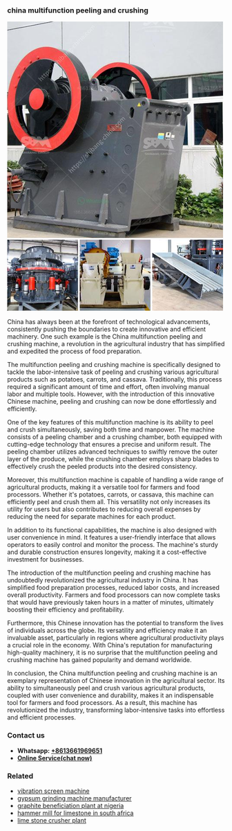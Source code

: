 <h3>china multifunction peeling and crushing</h3><img src='1706755541.jpg' alt=''><p>China has always been at the forefront of technological advancements, consistently pushing the boundaries to create innovative and efficient machinery. One such example is the China multifunction peeling and crushing machine, a revolution in the agricultural industry that has simplified and expedited the process of food preparation.</p><p>The multifunction peeling and crushing machine is specifically designed to tackle the labor-intensive task of peeling and crushing various agricultural products such as potatoes, carrots, and cassava. Traditionally, this process required a significant amount of time and effort, often involving manual labor and multiple tools. However, with the introduction of this innovative Chinese machine, peeling and crushing can now be done effortlessly and efficiently.</p><p>One of the key features of this multifunction machine is its ability to peel and crush simultaneously, saving both time and manpower. The machine consists of a peeling chamber and a crushing chamber, both equipped with cutting-edge technology that ensures a precise and uniform result. The peeling chamber utilizes advanced techniques to swiftly remove the outer layer of the produce, while the crushing chamber employs sharp blades to effectively crush the peeled products into the desired consistency.</p><p>Moreover, this multifunction machine is capable of handling a wide range of agricultural products, making it a versatile tool for farmers and food processors. Whether it's potatoes, carrots, or cassava, this machine can efficiently peel and crush them all. This versatility not only increases its utility for users but also contributes to reducing overall expenses by reducing the need for separate machines for each product.</p><p>In addition to its functional capabilities, the machine is also designed with user convenience in mind. It features a user-friendly interface that allows operators to easily control and monitor the process. The machine's sturdy and durable construction ensures longevity, making it a cost-effective investment for businesses.</p><p>The introduction of the multifunction peeling and crushing machine has undoubtedly revolutionized the agricultural industry in China. It has simplified food preparation processes, reduced labor costs, and increased overall productivity. Farmers and food processors can now complete tasks that would have previously taken hours in a matter of minutes, ultimately boosting their efficiency and profitability.</p><p>Furthermore, this Chinese innovation has the potential to transform the lives of individuals across the globe. Its versatility and efficiency make it an invaluable asset, particularly in regions where agricultural productivity plays a crucial role in the economy. With China's reputation for manufacturing high-quality machinery, it is no surprise that the multifunction peeling and crushing machine has gained popularity and demand worldwide.</p><p>In conclusion, the China multifunction peeling and crushing machine is an exemplary representation of Chinese innovation in the agricultural sector. Its ability to simultaneously peel and crush various agricultural products, coupled with user convenience and durability, makes it an indispensable tool for farmers and food processors. As a result, this machine has revolutionized the industry, transforming labor-intensive tasks into effortless and efficient processes.</p><h3>Contact us</h3><ul><li><strong>Whatsapp:&nbsp;<a href="https://wa.me/8613661969651">+8613661969651</a></strong></li><li><a href="https://swt.shibang-china.com/?git&amp;zhl&amp;china multifunction peeling and crushing"><strong>Online Service(chat now)</strong></a></li></ul><h3>Related</h3><ul><li><a href='vibration screen machine.md'>vibration screen machine</a></li><li><a href='gypsum grinding machine manufacturer.md'>gypsum grinding machine manufacturer</a></li><li><a href='graphite beneficiation plant at nigeria.md'>graphite beneficiation plant at nigeria</a></li><li><a href='hammer mill for limestone in south africa.md'>hammer mill for limestone in south africa</a></li><li><a href='lime stone crusher plant.md'>lime stone crusher plant</a></li></ul>